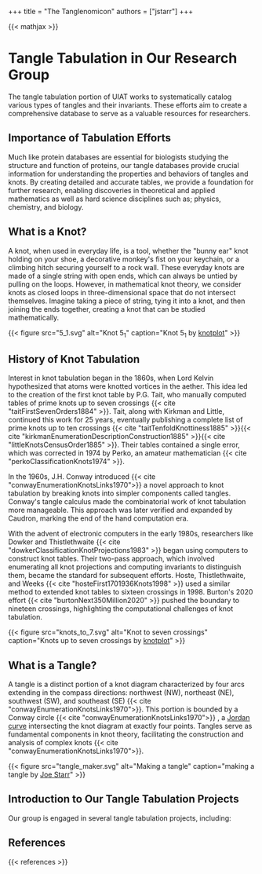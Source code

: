 +++
title = "The Tanglenomicon"
authors = ["jstarr"]
+++

{{< mathjax >}}

# Tangle Tabulation in Our Research Group

The tangle tabulation portion of UIAT works to systematically catalog various
types of tangles and their invariants. These efforts aim to create a
comprehensive database to serve as a valuable resources for researchers.

## Importance of Tabulation Efforts

Much like protein databases are essential for biologists studying the structure
and function of proteins, our tangle databases provide crucial information for
understanding the properties and behaviors of tangles and knots. By creating
detailed and accurate tables, we provide a foundation for further research,
enabling discoveries in theoretical and applied mathematics as well as hard
science disciplines such as; physics, chemistry, and biology.

## What is a Knot?

A knot, when used in everyday life, is a tool, whether the "bunny ear" knot
holding on your shoe, a decorative monkey's fist on your keychain, or a climbing
hitch securing yourself to a rock wall. These everyday knots are made of a
single string with open ends, which can always be untied by pulling on the
loops. However, in mathematical knot theory, we consider knots as closed loops
in three-dimensional space that do not intersect themselves. Imagine taking a
piece of string, tying it into a knot, and then joining the ends together,
creating a knot that can be studied mathematically.

{{< figure
    src="5_1.svg"
    alt="Knot $5_1$"
    caption="Knot $5_1$ by [knotplot](https://knotplot.com/)"
    >}}

## History of Knot Tabulation

Interest in knot tabulation began in the 1860s, when Lord Kelvin hypothesized
that atoms were knotted vortices in the aether. This idea led to the creation of
the first knot table by P.G. Tait, who manually computed tables of prime knots
up to seven crossings {{< cite "taitFirstSevenOrders1884" >}}. Tait, along with
Kirkman and Little, continued this work for 25 years, eventually publishing a
complete list of prime knots up to ten crossings
{{< cite "taitTenfoldKnottiness1885" >}}{{< cite "kirkmanEnumerationDescriptionConstruction1885" >}}{{< cite "littleKnotsCensusOrder1885" >}}.
Their tables contained a single error, which was corrected in 1974 by Perko, an
amateur mathematician {{< cite "perkoClassificationKnots1974" >}}.

In the 1960s, J.H. Conway introduced
{{< cite "conwayEnumerationKnotsLinks1970">}} a novel approach to knot
tabulation by breaking knots into simpler components called tangles. Conway's
tangle calculus made the combinatorial work of knot tabulation more manageable.
This approach was later verified and expanded by Caudron, marking the end of the
hand computation era.

With the advent of electronic computers in the early 1980s, researchers like
Dowker and Thistlethwaite {{< cite "dowkerClassificationKnotProjections1983" >}}
began using computers to construct knot tables. Their two-pass approach, which
involved enumerating all knot projections and computing invariants to
distinguish them, became the standard for subsequent efforts. Hoste,
Thistlethwaite, and Weeks {{< cite "hosteFirst1701936Knots1998" >}} used a
similar method to extended knot tables to sixteen crossings in 1998. Burton's
2020 effort {{< cite "burtonNext350Million2020" >}} pushed the boundary to
nineteen crossings, highlighting the computational challenges of knot
tabulation.

{{< figure
    src="knots_to_7.svg"
    alt="Knot to seven crossings"
    caption="Knots up to seven crossings by [knotplot](https://knotplot.com/)"
    >}}

## What is a Tangle?

A tangle is a distinct portion of a knot diagram characterized by four arcs
extending in the compass directions: northwest (NW), northeast (NE), southwest
(SW), and southeast (SE) {{< cite "conwayEnumerationKnotsLinks1970">}}. This
portion is bounded by a Conway circle
{{< cite "conwayEnumerationKnotsLinks1970">}} , a
[Jordan curve](https://en.wikipedia.org/wiki/Curve#Jordan) intersecting the knot
diagram at exactly four points. Tangles serve as fundamental components in knot
theory, facilitating the construction and analysis of complex knots
{{< cite "conwayEnumerationKnotsLinks1970">}}.

{{< figure
    src="tangle_maker.svg"
    alt="Making a tangle"
    caption="making a tangle by [Joe Starr](https://joe-starr.com/)"
    >}}

## Introduction to Our Tangle Tabulation Projects

Our group is engaged in several tangle tabulation projects, including:

## References

{{< references >}}
